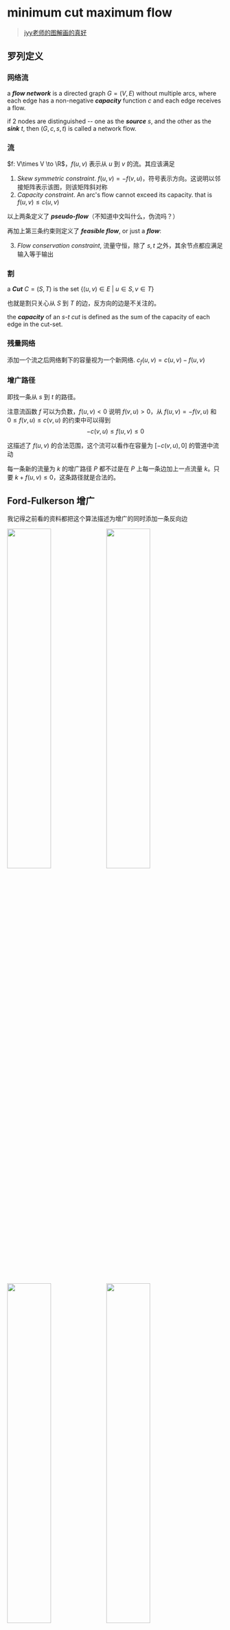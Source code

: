 # minimum cut maximum flow

> [jyy老师的图解画的真好](https://www.bilibili.com/video/BV1Q7411R7ie/)

## 罗列定义

### 网络流

a ***flow network*** is a directed graph $G=(V, E)$ without multiple arcs, where each edge has a non-negative ***capacity*** function $c$ and each edge receives a flow.

if 2 nodes are distinguished -- one as the ***source*** $s$, and the other as the ***sink*** $t$, then $(G, c, s, t)$ is called a network flow.

### 流

$f: V\times V \to \R$，$f(u, v)$ 表示从 $u$ 到 $v$ 的流。其应该满足

1. *Skew symmetric constraint*. $f(u, v) = -f(v, u)$，符号表示方向。这说明以邻接矩阵表示该图，则该矩阵斜对称
2. *Capacity constraint*. An arc's flow cannot exceed its capacity. that is $f(u, v) \le c(u, v)$

以上两条定义了 ***pseudo-flow***（不知道中文叫什么，伪流吗？）

再加上第三条约束则定义了 ***feasible flow***, or just a ***flow***:

3. *Flow conservation constraint*, 流量守恒，除了 $s, t$ 之外，其余节点都应满足输入等于输出

### 割

a ***Cut*** $C = (S, T)$ is the set $\{(u, v) \in E \ | \ u \in S, v \in T\}$

也就是割只关心从 $S$ 到 $T$ 的边，反方向的边是不关注的。

the ***capacity*** of an *s-t cut* is defined as the sum of the capacity of each edge in the cut-set.

### 残量网络

添加一个流之后网络剩下的容量视为一个新网络. $c_f(u, v) = c(u, v) - f(u, v)$

### 增广路径

即找一条从 $s$ 到 $t$ 的路径。

注意流函数 $f$ 可以为负数，$f(u, v) < 0$ 说明 $f(v, u) > 0$，从 $f(u, v) = - f(v, u)$ 和 $0 \le f(v, u) \le c(v, u)$ 的约束中可以得到 $$-c(v, u) \le f(u, v) \le 0$$

这描述了 $f(u, v)$ 的合法范围，这个流可以看作在容量为 $[-c(v, u), 0]$ 的管道中流动

每一条新的流量为 $k$ 的增广路径 $P$ 都不过是在 $P$ 上每一条边加上一点流量 $k$。只要 $k + f(u, v) \le 0$，这条路径就是合法的。

## Ford-Fulkerson 增广

我记得之前看的资料都把这个算法描述为增广的同时添加一条反向边

<img src = "../img/max_flow1.svg" width="45%">
<img src = "../img/max_flow2.svg" width="45%">
<img src = "../img/max_flow3.svg" width="45%">
<img src = "../img/max_flow4.svg" width="45%">
<img src = "../img/max_flow5.svg" width="45%">

jyy 老师的讲解中增加了一个图解：

<img src = "../img/ford-fulkerson1.svg">
<img src = "../img/ford-fulkerson2.svg">

如果把流经一个割两侧的流量之和称为这个割的流量，那么对每一个割来说，每一次增广都一定会增大这个割的流量

- 问: 一个网络流的任意的割都有相同流量吗？

- 答: 是的。这是显然的，因为一个割把网络流图分割为两部分，而所有从 $s$ 出发的流一定会流到 $t$，因此任意的割的流量都是相等的

虽然割的流量都是相等的，但是割的容量不一定是相等的，它取决于这个割有哪些边

每次增广后，都考虑残差网络的割

- 问: 若一个网络所有割的容量都大于 $0$，则一定可以增广吗？
- 答: 是的。这个过程很好想象，画图如下：

<img src = "../img/augment_cut_capacity.svg">

这个过程中有一个小细节：每一次连接割中两个点 $u, v$，$u$ 并不总是上一次连接进去的点

然而，可以归纳地保证，每一次新连进去的点 $v$，必有一条从 $s$ 到 $v$ 的增广路径

因而每一次新取的割中 $S$ 里的每一个点都能从 $s$ 出发走到

因此，在增广过程的最后连接 $t$，这保证了有一条从 $s$ 到 $t$ 的路径

## 最大流最小割定理

上面说明了若一个网络所有割的容量都大于 $0$，则一定可以增广

因此，通过不断的增广，最终会使得残差网络中的所有割当中，至少有一个割，容量为 $0$

显然，按此割来分割原网络流：

<img src = "../img/a_cut.svg">

不可能有更大的流了，因而得到了最大流

同时，显然不可能有比它容量更小的割

## 总结

这么看下来好像也没有特别难以理解的地方，可能还是没有做题，检验不出来

如果能很自然地接受负数流，进而理解增广路径的过程，那么接下来就一路平坦了
